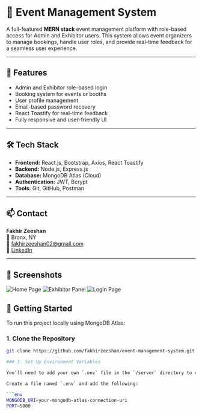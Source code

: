 # 🎪 Event Management System

A full-featured **MERN stack** event management platform with role-based access for Admin and Exhibitor users. This system allows event organizers to manage bookings, handle user roles, and provide real-time feedback for a seamless user experience.

---

## 🚀 Features

- Admin and Exhibitor role-based login
- Booking system for events or booths
- User profile management
- Email-based password recovery
- React Toastify for real-time feedback
- Fully responsive and user-friendly UI

---

## 🛠 Tech Stack

- **Frontend:** React.js, Bootstrap, Axios, React Toastify  
- **Backend:** Node.js, Express.js  
- **Database:** MongoDB Atlas (Cloud)  
- **Authentication:** JWT, Bcrypt  
- **Tools:** Git, GitHub, Postman  

---

## 📫 Contact

**Fakhir Zeeshan**  
📍 Bronx, NY  
📧 fakhirzeeshan02@gmail.com  
🔗 [LinkedIn](https://www.linkedin.com/in/fakhirzeeshan)

---

## 📸 Screenshots

![Home Page](./server/screenshots/homepage.PNG)
![Exhibitor Panel](./server/screenshots/exhibitorpanel.PNG)
![Login Page](./server/screenshots/login.PNG)

## 🧪 Getting Started

To run this project locally using MongoDB Atlas:

### 1. Clone the Repository

```bash
git clone https://github.com/fakhirzeeshan/event-management-system.git

### 3. Set Up Environment Variables

You’ll need to add your own `.env` file in the `/server` directory to connect the backend to MongoDB Atlas.

Create a file named `.env` and add the following:

```env
MONGODB_URI=your-mongodb-atlas-connection-uri
PORT=5000
